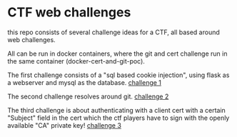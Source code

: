 # CTF web challenges

this repo consists of several challenge ideas for a CTF, all based around web challenges.

All can be run in docker containers, where the git and cert challenge run in the same container (docker-cert-and-git-poc).

The first challenge consists of a "sql based cookie injection", using flask as a webserver and mysql as the database. [challenge 1](sql%20based%20cookie%20injection/README.MD)

The second challenge resolves around git. [challenge 2](git%20challenge/README.MD")

The third challenge is about authenticating with a client cert with a certain "Subject" field in the cert which the ctf players have to sign with the openly available "CA" private key! [challenge 3](docker-cert-and-git-poc/README.MD)